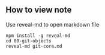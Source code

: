 ## How to view note

Use reveal-md to open markdown file

    npm install -g reveal-md
    cd 00-git-objects
    reveal-md git-core.md
